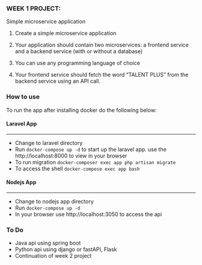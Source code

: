### WEEK 1 PROJECT:  

Simple microservice application  

 1. Create a simple microservice application  

 2. Your application should contain two microservices: a frontend service   and a backend service (with or without a database)  

 3. You can use any programming language of choice  

 4. Your frontend service should fetch the word “TALENT PLUS” from the backend service using an API call.

### How to use
To run the app after installing docker do the following below:

#### Laravel App
******************************************
-   Change to laravel directory 
-   Run `docker-compose up -d` to start up the laravel app. use the http://localhost:8000 to view in your browser
-   To run migration `docker-composer exec app php artisan migrate` 
-   To access the shell `docker-compose exec app bash`

#### Nodejs App
*******************************************
-   Change to nodejs app directory
-   Run `docker-compose up -d`
-   In your browser use http://localhost:3050 to access the api


### To Do
-   Java api using spring boot
-   Python api using django or fastAPI, Flask
-   Continuation of week 2 project



